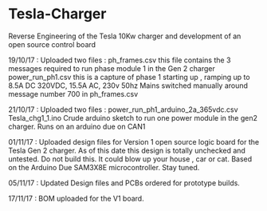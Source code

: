# Tesla-Charger
Reverse Engineering of the Tesla 10Kw charger and development of an open source control board

19/10/17 : Uploaded two files : 
ph_frames.csv this file contains the 3 messages required to run phase module 1 in the Gen 2 charger
power_run_ph1.csv this is a capture of phase 1 starting up , ramping up to 8.5A DC 320VDC, 15.5A AC, 230v 50hz
Mains switched manually around message number 700 in ph_frames.csv


21/10/17 : Uploaded two files : 
power_run_ph1_arduino_2a_365vdc.csv
Tesla_chg1_1.ino
Crude arduino sketch to run one power module in the gen2 charger. Runs on an arduino due on CAN1


01/11/17 : Uploaded design files for Version 1 open source logic board for the Tesla Gen 2 charger. As of this date this design is totally unchecked and untested. Do not build this. It could blow up your house , car or cat. Based on the Arduino Due SAM3X8E microcontroller. Stay tuned.


05/11/17 : Updated Design files and PCBs ordered for prototype builds.

17/11/17 : BOM uploaded for the V1 board.
